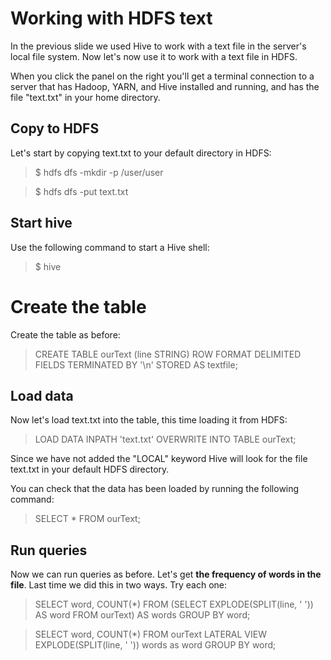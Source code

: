 # Working with HDFS text

In the previous slide we used Hive to work with a text file in the server's local file system. Now let's now use it to 
work with a text file in HDFS.

When you click the panel on the right you'll get a terminal connection to a server that has Hadoop, YARN, and Hive 
installed and running, and has the file "text.txt" in your home directory.

## Copy to HDFS

Let's start by copying text.txt to your default directory in HDFS:

> $ hdfs dfs -mkdir -p /user/user

> $ hdfs dfs -put text.txt

## Start hive

Use the following command to start a Hive shell:

> $ hive

# Create the table
Create the table as before:
> CREATE TABLE ourText (line STRING) ROW FORMAT DELIMITED FIELDS TERMINATED BY '\n' STORED AS textfile;

## Load data
Now let's load text.txt into the table, this time loading it from HDFS:

> LOAD DATA INPATH 'text.txt' OVERWRITE INTO TABLE ourText;

Since we have not added the "LOCAL" keyword Hive will look for the file text.txt in your default HDFS directory.

You can check that the data has been loaded by running the following command:

> SELECT * FROM ourText;

## Run queries
Now we can run queries as before. Let's get **the frequency of words in the file**. Last time we did this in two ways. 
Try each one:

> SELECT word, COUNT(*)
FROM (SELECT EXPLODE(SPLIT(line, ' ')) AS word FROM ourText) AS words
GROUP BY word;
 
> SELECT word, COUNT(*)
FROM ourText LATERAL VIEW EXPLODE(SPLIT(line, ' ')) words as word
GROUP BY word;
